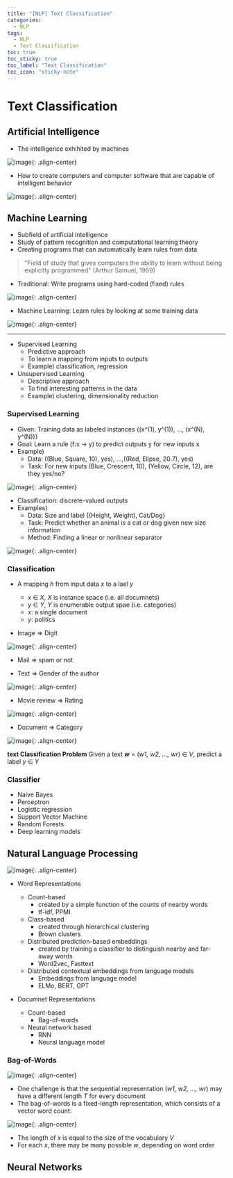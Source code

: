 ```yaml
---
title: "[NLP] Text Classification"
categories:
  - NLP
tags:
  - NLP
  - Text Classification
toc: true
toc_sticky: true
toc_label: "Text Classification"
toc_icon: "sticky-note"
---
```


# Text Classification


## Artificial Intelligence

- The intelligence exhihited by machines

![image](https://user-images.githubusercontent.com/55765292/162134449-25711597-e526-4dcc-874b-24f3b26a3cf3.png){: .align-center}

- How to create computers and computer software that are capable of intelligent behavior

![image](https://user-images.githubusercontent.com/55765292/162134525-4efca15e-a46a-4606-8032-66e9fb7d1d94.png){: .align-center}


## Machine Learning

- Subfield of artificial intelligence
- Study of pattern recognition and computational learning theory
- Creating programs that can automatically learn rules from data

>"Field of study that gives computers the ability to learn without being explicitly programmed" (Arthur Samuel, 1959)

- Traditional: Write programs using hard-coded (fixed) rules

![image](https://user-images.githubusercontent.com/55765292/162135076-d94527d3-8879-444e-a4c5-d3c7ccf91327.png){: .align-center}

- Machine Learning: Learn rules by looking at some training data

![image](https://user-images.githubusercontent.com/55765292/162135225-9fda9ec9-f613-4f11-9432-6f138af5159a.png){: .align-center}

---

- Supervised Learning
  - Predictive approach
  - To learn a mapping from inputs to outputs
  - Example) classification, regression
- Unsupervised Learning
  - Descriptive approach
  - To find interesting patterns in the data
  - Example) clustering, dimensionality reduction


### Supervised Learning
- Given: Training data as labeled instances {(x^(1), y^(1)), ..., (x^(N), y^(N))}
- Goal: Learn a rule (f:x → y) to predict outputs y for new inputs x
- Example)
  - Data: ((Blue, Square, 10), yes), ...,((Red, Elipse, 20.7), yes)
  - Task: For new inputs (Blue, Crescent, 10), (Yellow, Circle, 12), are they yes/no?

![image](https://user-images.githubusercontent.com/55765292/162138508-f9bcdcea-9617-459b-b5e1-60c7d2b55d92.png){: .align-center}

- Classification: discrete-valued outputs
- Examples)
  - Data: Size and label {(Height, Weight), Cat/Dog}
  - Task: Predict whether an animal is a cat or dog given new size information
  - Method: Finding a linear or nonlinear separator

![image](https://user-images.githubusercontent.com/55765292/162138989-6f634dda-5290-4214-b675-1c7aa195fb53.png){: .align-center}


### Classification

- A mapping *h* from input data *x* to a lael *y*
  - *x* ∈ *X*, *X* is instance space (i.e. all documnets)
  - *y* ∈ *Y*, *Y* is enumerable output spae (i.e. categories)
  - *x*: a single document
  - *y*: politics

- Image ⇒ Digit

![image](https://user-images.githubusercontent.com/55765292/162140651-ab48901d-f5ef-427e-b5ea-3b1044d6e332.png){: .align-center}

- Mail ⇒ spam or not

- Text ⇒ Gender of the author

![image](https://user-images.githubusercontent.com/55765292/162140916-f51b32d0-107b-44c2-9e72-83d1c80416cc.png){: .align-center}

- Movie review ⇒ Rating

![image](https://user-images.githubusercontent.com/55765292/162140987-83f4af4b-509b-46bf-82e7-4e9352d6ffb7.png){: .align-center}

- Document ⇒ Category

![image](https://user-images.githubusercontent.com/55765292/162141081-e6f35a79-daf2-4f8b-a68e-c794f0023a2b.png){: .align-center}

**text Classification Problem**
Given a text ***w*** = (*w1, w2, ..., wr*) ∈ *V*, predict a label *y* ∈ *Y*


### Classifier
- Naive Bayes
- Perceptron
- Logistic regression
- Support Vector Machine
- Random Forests
- Deep learning models


## Natural Language Processing

![image](https://user-images.githubusercontent.com/55765292/162142209-277c2918-4ff9-4ccd-8fb0-802ac4b9d395.png){: .align-center}

- Word Representations
  - Count-based
    - created by a simple function of the counts of nearby words
    - tf-idf, PPMI
  - Class-based
    - created through hierarchical clustering
    - Brown clusters
  - Distributed prediction-based embeddings
    - created by training a classifier to distinguish nearby and far-away words
    - Word2vec, Fasttext
  - Distributed contextual embeddings from language models
    - Embeddings from language model
    - ELMo, BERT, GPT

- Documnet Representations
  - Count-based
    - Bag-of-words
  - Neural network based
    - RNN
    - Neural language model


### Bag-of-Words

![image](https://user-images.githubusercontent.com/55765292/162143129-c2b500b3-f72a-428f-919a-48b49d9e332d.png){: .align-center}

- One challenge is that the sequential representation (*w1, w2, ..., wr*) may have a different length *T* for every document
- The bag-of-words is a fixed-length representation, which consists of a vector word count:

![image](https://user-images.githubusercontent.com/55765292/162143561-63b315fb-28f5-45ab-9bd3-fc377d890293.png){: .align-center}

- The length of *x* is equal to the size of the vocabulary *V*
- For each *x*, there may be many possible *w*, depending on word order


## Neural Networks




